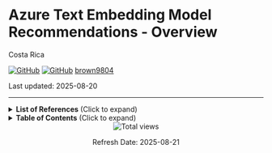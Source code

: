 # Azure Text Embedding Model Recommendations - Overview 

Costa Rica

[![GitHub](https://badgen.net/badge/icon/github?icon=github&label)](https://github.com)
[![GitHub](https://img.shields.io/badge/--181717?logo=github&logoColor=ffffff)](https://github.com/)
[brown9804](https://github.com/brown9804)

Last updated: 2025-08-20

-----------------------------

<details>
<summary><b>List of References</b> (Click to expand)</summary>

</details>


<details>
<summary><b>Table of Contents</b> (Click to expand)</summary>

</details>


<!-- START BADGE -->
<div align="center">
  <img src="https://img.shields.io/badge/Total%20views-1420-limegreen" alt="Total views">
  <p>Refresh Date: 2025-08-21</p>
</div>
<!-- END BADGE -->
